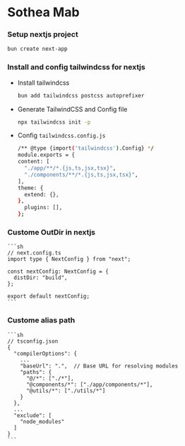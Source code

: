 # Sothea Mab
### Setup nextjs project
```sh
bun create next-app
```

### Install and config tailwindcss for nextjs
 - Install tailwindcss
    ```sh
    bun add tailwindcss postcss autoprefixer
    ```
 - Generate TailwindCSS and Config file
    ```sh
    npx tailwindcss init -p
    ```
 - Config `tailwindcss.config.js`
    ```sh
    /** @type {import('tailwindcss').Config} */
    module.exports = {
    content: [
      "./app/**/*.{js,ts,jsx,tsx}",
      "./components/**/*.{js,ts,jsx,tsx}",
    ],
    theme: {
      extend: {},
    },
      plugins: [],
    };
    ```

### Custome OutDir in nextjs
    ```sh
    // next.config.ts
    import type { NextConfig } from "next";

    const nextConfig: NextConfig = {
      distDir: "build",
    };

    export default nextConfig;
    ```

### Custome alias path
    ```sh
    // tsconfig.json
    {
      "compilerOptions": {
        ...
        "baseUrl": ".",  // Base URL for resolving modules
        "paths": {
          "@/*": ["./*"],  
          "@components/*": ["./app/components/*"], 
          "@utils/*": ["./utils/*"]
        }
      },
      ...
      "exclude": [
        "node_modules"
      ]
    }
    ```